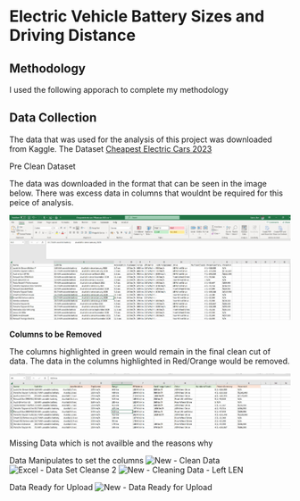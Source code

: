 

# Electric Vehicle Battery Sizes and Driving Distance

## Methodology
I used the following apporach to complete my methodology

## Data Collection
The data that was used for the analysis of this project was downloaded from Kaggle. The Dataset [Cheapest Electric Cars 2023](https://www.kaggle.com/datasets/kkhandekar/cheapest-electric-cars)

Pre Clean Dataset

The data was downloaded in the format that can be seen in the image below. There was excess data in columns that wouldnt be required for this peice of analysis. 

<img src="assets/ExcelPreCleanDataSetcopy.JPG" width="600">

**Columns to be Removed**

The columns highlighted in green would remain in the final clean cut of data. The data in the columns highlighted in Red/Orange would be removed. 

<img src="assets/Columnstodelete.JPG" width="600">




Missing Data which is not availble and the reasons why


Data Manipulates to set the columns
![New - Clean Data](https://github.com/user-attachments/assets/36d0bdf9-2fa8-46d2-99ca-cd172328699c)
![Excel - Data Set Cleanse 2](https://github.com/user-attachments/assets/3a0b8261-b577-4073-8ce4-9e2db5f9d711)
![New - Cleaning Data - Left LEN](https://github.com/user-attachments/assets/109114c9-80a4-4425-bf34-40210654d1d7)





Data Ready for Upload
![New - Data Ready for Upload](https://github.com/user-attachments/assets/02269dfd-baf6-4c7c-9ad8-3ee5862b16d4)

